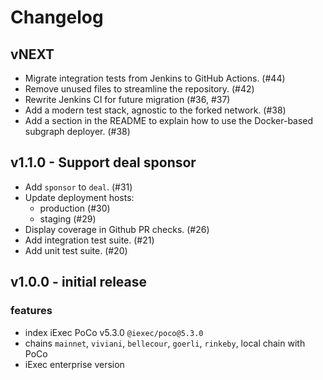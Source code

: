 # Changelog

## vNEXT

- Migrate integration tests from Jenkins to GitHub Actions. (#44)
- Remove unused files to streamline the repository. (#42)
- Rewrite Jenkins CI for future migration (#36, #37)
- Add a modern test stack, agnostic to the forked network. (#38)
- Add a section in the README to explain how to use the Docker-based subgraph deployer. (#38)

## v1.1.0 - Support deal sponsor

- Add `sponsor` to `deal`. (#31)
- Update deployment hosts:
  - production (#30)
  - staging (#29)
- Display coverage in Github PR checks. (#26)
- Add integration test suite. (#21)
- Add unit test suite. (#20)

## v1.0.0 - initial release

### features

- index iExec PoCo v5.3.0 `@iexec/poco@5.3.0`
- chains `mainnet`, `viviani`, `bellecour`, `goerli`, `rinkeby`, local chain with PoCo
- iExec enterprise version
